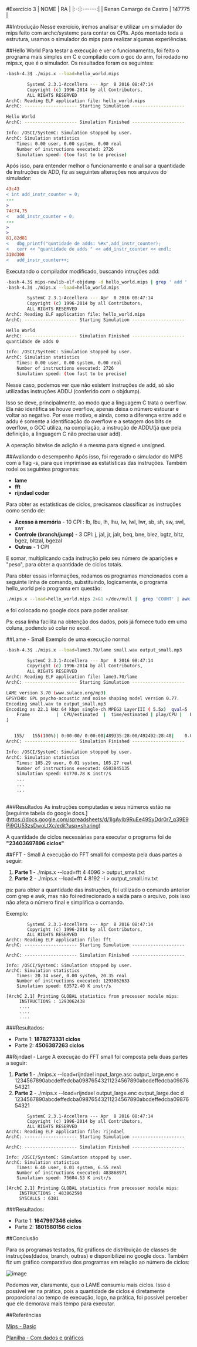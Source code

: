 #Exercício 3
| NOME | RA |
|:-:|:------:|
| Renan Camargo de Castro | 147775 |

##Introdução
Nesse exercício, iremos analisar e utilizar um simulador do mips feito com archc/systemc para contar os CPIs.
Após montado toda a estrutura, usamos o simulador do mips para realizar  algumas experiências.

##Hello World
Para testar a execução e ver o funcionamento, foi feito o programa mais simples em C e compilado com o gcc do arm, foi rodado no mips.x, que é o simulador.
Os resultados foram os seguintes:

~~~bash
-bash-4.3$ ./mips.x --load=hello_world.mips

        SystemC 2.3.1-Accellera --- Apr  8 2016 08:47:14
        Copyright (c) 1996-2014 by all Contributors,
        ALL RIGHTS RESERVED
ArchC: Reading ELF application file: hello_world.mips
ArchC: -------------------- Starting Simulation --------------------

Hello World
ArchC: -------------------- Simulation Finished --------------------

Info: /OSCI/SystemC: Simulation stopped by user.
ArchC: Simulation statistics
    Times: 0.00 user, 0.00 system, 0.00 real
    Number of instructions executed: 2726
    Simulation speed: (too fast to be precise)

~~~

Após isso, para entender melhor o funcionamento e analisar a quantidade de instruções de ADD, fiz as seguintes alterações nos arquivos do simulador:

~~~diff
43c43
< int add_instr_counter = 0;
---
>
74c74,75
<   add_instr_counter = 0;
---
>
>
81,82d81
<   dbg_printf("quntidade de adds: %#x",add_instr_counter);
<   cerr << "quantidade de adds " << add_instr_counter << endl;
310d308
<   add_instr_counter++;
~~~


Executando o compilador modificado, buscando intruções add:

~~~bash
-bash-4.3$ mips-newlib-elf-objdump -d hello_world.mips | grep ' add '
-bash-4.3$ ./mips.x --load=hello_world.mips

        SystemC 2.3.1-Accellera --- Apr  8 2016 08:47:14
        Copyright (c) 1996-2014 by all Contributors,
        ALL RIGHTS RESERVED
ArchC: Reading ELF application file: hello_world.mips
ArchC: -------------------- Starting Simulation --------------------

Hello World
ArchC: -------------------- Simulation Finished --------------------
quantidade de adds 0

Info: /OSCI/SystemC: Simulation stopped by user.
ArchC: Simulation statistics
    Times: 0.00 user, 0.00 system, 0.00 real
    Number of instructions executed: 2726
    Simulation speed: (too fast to be precise)

~~~

Nesse caso, podemos ver que não existem instruções de add, só são utilizadas instruções ADDU (conferido com o objdump).

Isso se deve, principalmente, ao modo que a linguagem C trata o overflow. Ela não identifica se houve overflow, apenas deixa o número estourar e voltar ao negativo.
Por esse motivo, e ainda, como a diferença entre add e addu é somente a identificação do overflow e a setagem dos bits de overflow, o GCC utiliza, na compilação, a instrução de ADDU(já que pela definição, a linguagem C não precisa usar add).

A operação bitwise de adição é a mesma para signed e unsigned.

##Avaliando o desempenho
Após isso, foi regerado o simulador do MIPS com a flag -s, para que imprimisse as estatísticas das instruções.
Também rodei os seguintes programas:

* **lame**
* **fft**
* **rijndael coder**

Para obter as estatísticas de ciclos, precisamos classificar as instruções como sendo de:

* **Acesso à memória** - 10 CPI : lb, lbu, lh, lhu, lw, lwl, lwr, sb, sh, sw, swl, swr
* **Controle (branch/jump)** - 3 CPI: j, jal, jr, jalr, beq, bne, blez, bgtz, bltz, bgez, bltzal, bgezal
* **Outras** - 1 CPI

E somar, multiplicando cada instrução pelo seu número de aparições e "peso", para obter a quantidade de ciclos totais.

Para obter essas informações, rodamos os programas mencionados com a seguinte linha de comando, substituindo, logicamente, o programa hello_world pelo programa em questão:

~~~bash
./mips.x --load=hello_world.mips 2>&1 >/dev/null |  grep 'COUNT' | awk '{print $3}'
~~~
e foi colocado no google docs para poder analisar.

Ps: essa linha facilita na obtenção dos dados, pois já fornece tudo em uma coluna, podendo só colar no excel.

##Lame - Small
Exemplo de uma execução normal:

~~~bash
-bash-4.3$ ./mips.x --load=lame3.70/lame small.wav output_small.mp3

        SystemC 2.3.1-Accellera --- Apr  8 2016 08:47:14
        Copyright (c) 1996-2014 by all Contributors,
        ALL RIGHTS RESERVED
ArchC: Reading ELF application file: lame3.70/lame
ArchC: -------------------- Starting Simulation --------------------

LAME version 3.70 (www.sulaco.org/mp3)
GPSYCHO: GPL psycho-acoustic and noise shaping model version 0.77.
Encoding small.wav to output_small.mp3
Encoding as 22.1 kHz 64 kbps single-ch MPEG2 LayerIII ( 5.5x)  qval=5
    Frame          |  CPU/estimated  |  time/estimated | play/CPU |   ETA
]


   155/   155(100%)| 0:00:00/ 0:00:00|489335:28:00/492492:28:48|    0.0000|3157:00:48
ArchC: -------------------- Simulation Finished --------------------

Info: /OSCI/SystemC: Simulation stopped by user.
ArchC: Simulation statistics
    Times: 105.29 user, 0.01 system, 105.27 real
    Number of instructions executed: 6503845135
    Simulation speed: 61770.78 K instr/s
    ...
    ...
    ...
    
~~~

###Resultados
As instruções computadas e seus números estão na [seguinte tabela do google docs.] (https://docs.google.com/spreadsheets/d/1IgAyIb9RuEe49SyDdr0r7_q39E9Pi9GU53zsDwoLtXc/edit?usp=sharing)

A quantidade de ciclos necessárias para executar o programa foi de
**"23403697896 ciclos"**

##FFT - Small
A execução do FFT small foi composta pela duas partes a seguir:

1. **Parte 1** - ./mips.x --load=fft 4 4096 > output_small.txt
2. **Parte 2** - ./mips.x --load=fft 4 8192 -i > output_small.inv.txt

ps: para obter a quantidade das instruções, foi utilizado o comando anterior com grep e awk, mas não foi redirecionado a saída para o arquivo, pois isso não afeta o número final e simplifica o comando.

Exemplo:

~~~
        SystemC 2.3.1-Accellera --- Apr  8 2016 08:47:14
        Copyright (c) 1996-2014 by all Contributors,
        ALL RIGHTS RESERVED
ArchC: Reading ELF application file: fft
ArchC: -------------------- Starting Simulation --------------------

ArchC: -------------------- Simulation Finished --------------------

Info: /OSCI/SystemC: Simulation stopped by user.
ArchC: Simulation statistics
    Times: 20.34 user, 0.00 system, 20.35 real
    Number of instructions executed: 1293062633
    Simulation speed: 63572.40 K instr/s

[ArchC 2.1] Printing GLOBAL statistics from processor module mips:
     INSTRUCTIONS : 1293062438
     ....
     ....
     ....
~~~

###Resultados:

* Parte 1: **1878273331 ciclos**
* Parte 2: **4506387263 ciclos**


##Rijndael - Large
A execução do FFT small foi composta pela duas partes a seguir:

1. **Parte 1** - ./mips.x --load=rijndael input_large.asc output_large.enc e 1234567890abcdeffedcba09876543211234567890abcdeffedcba0987654321
2. **Parte 2** - ./mips.x --load=rijndael output_large.enc output_large.dec d 1234567890abcdeffedcba09876543211234567890abcdeffedcba0987654321

~~~
        SystemC 2.3.1-Accellera --- Apr  8 2016 08:47:14
        Copyright (c) 1996-2014 by all Contributors,
        ALL RIGHTS RESERVED
ArchC: Reading ELF application file: rijndael
ArchC: -------------------- Starting Simulation --------------------

ArchC: -------------------- Simulation Finished --------------------

Info: /OSCI/SystemC: Simulation stopped by user.
ArchC: Simulation statistics
    Times: 6.40 user, 0.01 system, 6.55 real
    Number of instructions executed: 483868971
    Simulation speed: 75604.53 K instr/s

[ArchC 2.1] Printing GLOBAL statistics from processor module mips:
     INSTRUCTIONS : 483862590
     SYSCALLS : 6381
~~~

###Resultados:

* Parte 1: **1647997346 ciclos**
* Parte 2: **1801580156 ciclos**


##Conclusão

Para os programas testados, fiz gráficos de distribuição de classes de instruções(dados, branch, outras) e disponibilizei no google docs.
Também fiz um gráfico comparativo dos programas em relação ao número de ciclos:

![image](grafico.png)

Podemos ver, claramente, que o LAME consumiu mais ciclos. Isso é possível ver na prática, pois a quantidade de ciclos é diretamente proporcional ao tempo de execução, logo, na prática, foi possível perceber que ele demorava mais tempo para executar.

##Referências

[Mips - Basic](http://fog.ccsf.edu/~gboyd/cs270/online/mipsI/mips_basics.html)

[Planilha - Com dados e gráficos](https://docs.google.com/spreadsheets/d/1IgAyIb9RuEe49SyDdr0r7_q39E9Pi9GU53zsDwoLtXc/edit?usp=sharing)